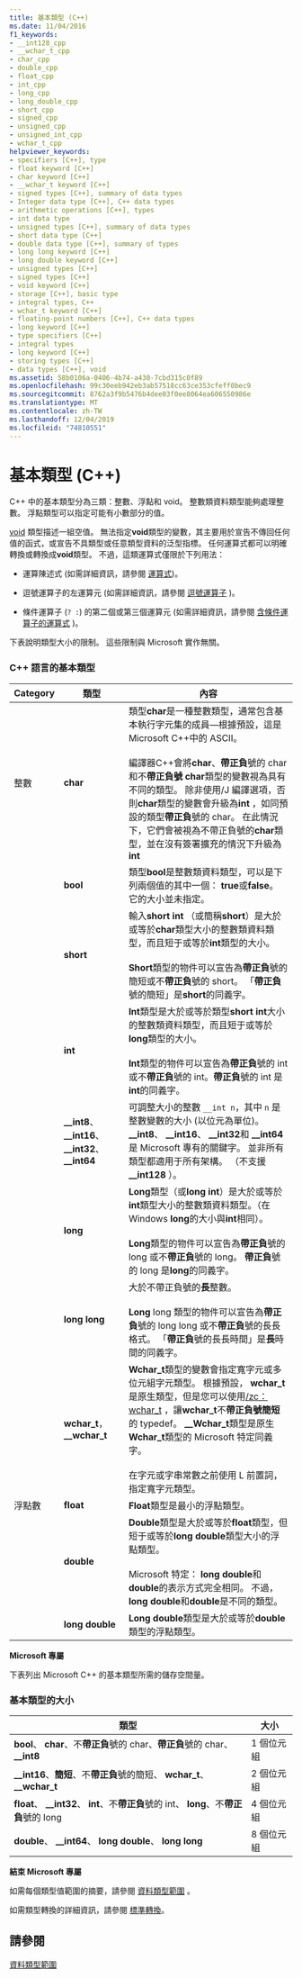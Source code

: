 ```yaml
---
title: 基本類型 (C++)
ms.date: 11/04/2016
f1_keywords:
- __int128_cpp
- __wchar_t_cpp
- char_cpp
- double_cpp
- float_cpp
- int_cpp
- long_cpp
- long_double_cpp
- short_cpp
- signed_cpp
- unsigned_cpp
- unsigned_int_cpp
- wchar_t_cpp
helpviewer_keywords:
- specifiers [C++], type
- float keyword [C++]
- char keyword [C++]
- __wchar_t keyword [C++]
- signed types [C++], summary of data types
- Integer data type [C++], C++ data types
- arithmetic operations [C++], types
- int data type
- unsigned types [C++], summary of data types
- short data type [C++]
- double data type [C++], summary of types
- long long keyword [C++]
- long double keyword [C++]
- unsigned types [C++]
- signed types [C++]
- void keyword [C++]
- storage [C++], basic type
- integral types, C++
- wchar_t keyword [C++]
- floating-point numbers [C++], C++ data types
- long keyword [C++]
- type specifiers [C++]
- integral types
- long keyword [C++]
- storing types [C++]
- data types [C++], void
ms.assetid: 58b0106a-0406-4b74-a430-7cbd315c0f89
ms.openlocfilehash: 99c30eeb942eb3ab57518cc63ce353cfeff0bec9
ms.sourcegitcommit: 8762a3f9b5476b4dee03f0ee8064ea606550986e
ms.translationtype: MT
ms.contentlocale: zh-TW
ms.lasthandoff: 12/04/2019
ms.locfileid: "74810551"
---
```

# <a name="fundamental-types--c"></a>基本類型 (C++)

C++ 中的基本類型分為三類：整數、浮點和 void。 整數類資料類型能夠處理整數。 浮點類型可以指定可能有小數部分的值。

[void](../cpp/void-cpp.md) 類型描述一組空值。 無法指定**void**類型的變數，其主要用於宣告不傳回任何值的函式，或宣告不具類型或任意類型資料的泛型指標。 任何運算式都可以明確轉換或轉換成**void**類型。 不過，這類運算式僅限於下列用法：

- 運算陳述式 (如需詳細資訊，請參閱 [運算式](../cpp/expressions-cpp.md))。

- 逗號運算子的左運算元 (如需詳細資訊，請參閱 [逗號運算子](../cpp/comma-operator.md) )。

- 條件運算子 (`? :`) 的第二個或第三個運算元 (如需詳細資訊，請參閱 [含條件運算子的運算式](../cpp/conditional-operator-q.md) )。

下表說明類型大小的限制。 這些限制與 Microsoft 實作無關。

### <a name="fundamental-types-of-the-c-language"></a>C++ 語言的基本類型

|Category|類型|內容|
|--------------|----------|--------------|
|整數|**char**|類型**char**是一種整數類型，通常包含基本執行字元集的成員—根據預設，這是 Microsoft C++中的 ASCII。<br /><br /> 編譯器C++會將**char**、**帶正負**號的 char 和不**帶正負號 char**類型的變數視為具有不同的類型。 除非使用/J 編譯選項，否則**char**類型的變數會升級為**int** ，如同預設的類型**帶正負**號的 char。 在此情況下，它們會被視為不帶正負號的**char**類型，並在沒有簽署擴充的情況下升級為**int**|
||**bool**|類型**bool**是整數類資料類型，可以是下列兩個值的其中一個： **true**或**false**。 它的大小並未指定。|
||**short**|輸入**short int** （或簡稱**short**）是大於或等於**char**類型大小的整數類資料類型，而且短于或等於**int**類型的大小。<br /><br /> **Short**類型的物件可以宣告為**帶正負**號的簡短或不**帶正負**號的 short。 「**帶正負**號的簡短」是**short**的同義字。|
||**int**|**Int**類型是大於或等於類型**short int**大小的整數類資料類型，而且短于或等於**long**類型的大小。<br /><br /> **Int**類型的物件可以宣告為**帶正負**號的 int 或不**帶正負**號的 int。**帶正負**號的 int 是**int**的同義字。|
||**__int8**、 **__int16**、 **__int32**、 **__int64**|可調整大小的整數 `__int n`，其中 `n` 是整數變數的大小 (以位元為單位)。 **__int8**、 **__int16**、 **__int32**和 **__int64**是 Microsoft 專有的關鍵字。 並非所有類型都適用于所有架構。 （不支援 **__int128** ）。|
||**long**|**Long**類型（或**long int**）是大於或等於**int**類型大小的整數類資料類型。（在 Windows **long**的大小與**int**相同）。<br /><br /> **Long**類型的物件可以宣告為**帶正負**號的 long 或不**帶正負**號的 long。 **帶正負**號的 long 是**long**的同義字。|
||**long long**|大於不帶正負號的**長**整數。<br /><br /> **Long** long 類型的物件可以宣告為**帶正負**號的 long long 或不**帶正負**號的長長格式。 「**帶正負**號的長長時間」是**長**時間的同義字。|
||**wchar_t**， **__wchar_t**|**Wchar_t**類型的變數會指定寬字元或多位元組字元類型。 根據預設， **wchar_t**是原生類型，但是您可以使用[/zc： wchar_t](../build/reference/zc-wchar-t-wchar-t-is-native-type.md) ，讓**wchar_t**不**帶正負號簡短**的 typedef。 **__Wchar_t**類型是原生**Wchar_t**類型的 Microsoft 特定同義字。<br /><br /> 在字元或字串常數之前使用 L 前置詞，指定寬字元類型。|
|浮點數|**float**|**Float**類型是最小的浮點類型。|
||**double**|**Double**類型是大於或等於**float**類型，但短于或等於**long double**類型大小的浮點類型。<br /><br /> Microsoft 特定： **long double**和**double**的表示方式完全相同。 不過， **long double**和**double**是不同的類型。|
||**long double**|**Long double**類型是大於或等於**double**類型的浮點類型。|

**Microsoft 專屬**

下表列出 Microsoft C++ 的基本類型所需的儲存空間量。

### <a name="sizes-of-fundamental-types"></a>基本類型的大小

|類型|大小|
|----------|----------|
|**bool**、 **char**、不**帶正負**號的 char、**帶正負**號的 char、 **__int8**|1 個位元組|
|**__int16**、**簡短**、不**帶正負**號的簡短、 **wchar_t**、 **__wchar_t**|2 個位元組|
|**float**、 **__int32**、 **int**、不**帶正負**號的 int、 **long**、不**帶正負**號的 long|4 個位元組|
|**double**、 **__int64**、 **long double**、 **long long**|8 個位元組|

**結束 Microsoft 專屬**

如需每個類型值範圍的摘要，請參閱 [資料類型範圍](../cpp/data-type-ranges.md) 。

如需類型轉換的詳細資訊，請參閱 [標準轉換](../cpp/standard-conversions.md)。

## <a name="see-also"></a>請參閱

[資料類型範圍](../cpp/data-type-ranges.md)